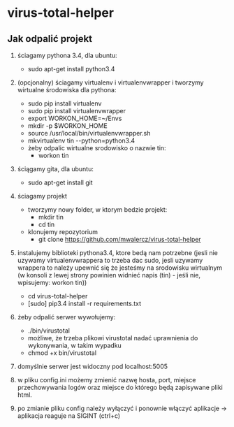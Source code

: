 # virus-total-helper

Jak odpalić projekt
-------------------
1. ściagamy pythona 3.4, dla ubuntu: 
    * sudo apt-get install python3.4
2. (opcjonalny) ściagamy virtualenv i virtualenvwrapper i tworzymy wirtualne środowiska dla pythona:
    * sudo pip install virtualenv
    * sudo pip install virtualenvwrapper
    * export WORKON_HOME=~/Envs
    * mkdir -p $WORKON_HOME
    * source /usr/local/bin/virtualenvwrapper.sh
    * mkvirtualenv tin --python=python3.4
    * żeby odpalic wirtualne srodowisko o nazwie tin:
        * workon tin
  
3. ściągamy gita, dla ubuntu: 
    * sudo apt-get install git
4. ściagamy projekt
    * tworzymy nowy folder, w ktorym bedzie projekt:
        * mkdir tin
        * cd tin
    * klonujemy repozytorium
        * git clone https://github.com/mwalercz/virus-total-helper
5. instalujemy biblioteki pythona3.4, ktore bedą nam potrzebne (jesli nie uzywamy virtualenvwrappera to trzeba dac sudo, 
jesli uzywamy wrappera to należy upewnić się że jesteśmy na srodowisku wirtualnym (w konsoli z lewej strony powinien widnieć napis (tin) - jeśli nie, wpisujemy: workon tin))
    * cd virus-total-helper
    * [sudo] pip3.4 install -r requirements.txt
6. żeby odpalić serwer wywołujemy:
    * ./bin/virustotal
    * możliwe, że trzeba plikowi virustotal nadać uprawnienia do wykonywania, w takim wypadku
    * chmod +x bin/virustotal
7. domyślnie serwer jest widoczny pod localhost:5005
8. w pliku config.ini możemy zmienić nazwę hosta, port, miejsce przechowywania logów oraz miejsce do którego będą zapisywane pliki html.
9. po zmianie pliku config należy wyłączyć i ponownie włączyć aplikacje -> aplikacja reaguje na SIGINT (ctrl+c)



    
 
    
    